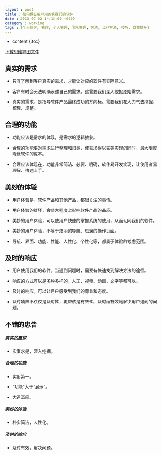 ```yaml
---
layout : post
title : 如何保证用户用的爽我们的软件
date : 2013-07-02 14:15:00 +0800
category : working
tags : [个人博客, 管理, 个人管理, 团队管理, 方法, 工作方法, 技巧, 自我提升]
---
```


* content
{:toc}


[下载思维导图文件](https://docs.google.com/file/d/0B7UFT4BR96esX1NDQTRDNlhTak0/edit?usp=sharing)

## 真实的需求

- 只有了解到客户真实的需求，才能让对应的软件有实际意义。

- 客户有时会无法明确表述自己的需求。这需要我们深入挖掘原始需求。

- 真实的需求，是指导软件产品最终成功的方向标。需要我们花大力气去挖掘、梳理、规整。


## 合理的功能

- 功能应该是需求的体现，是需求的逻辑抽象。

- 合理的功能要对需求进行整理和归类，使需求得以完美实现的同时，最大限度降低软件的成本。

- 合理应该体现在，功能非常简洁、必要、明确，软件易开发实现，让使用者易理解、快速上手。


## 美妙的体验

- 用户体验是，软件产品和其他产品，都很关注的事情。

- 用户体验的好坏，会很大程度上影响软件产品的品质。

- 美妙的用户体验，可以使用户快速的掌握系统的使用，从而认同我们的软件。

- 美妙的用户体验，不等于炫丽的导航、斑斓的操作页面。

- 导航、界面、功能、性能、人性化、个性化等，都属于体验的考虑范围。


## 及时的响应

- 用户使用我们的软件，当遇到问题时，需要有快速找到解决方法的途径。

- 响应的方式可以是多种多样的，人工、视频、动画、文字等都可以。

- 及时的响应，可以让用户感受到我们的尊重和态度。

- 及时响应不仅仅是及时性，更应该是有效性。及时而有效地解决用户遇到的问题。


## 不错的忠告


##### 真实的需求

- 实事求是，深入挖掘。

##### 合理的功能

- 实用第一。

- “功能”大于“展示”。

- 大道至简。

##### 美妙的体验

- 朴实简洁，人性化。

##### 及时的响应

- 及时有效，解决问题。